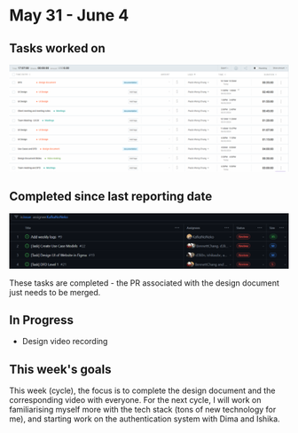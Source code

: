 # May 31 - June 4

## Tasks worked on

!["time"](time.png)

## Completed since last reporting date

!["completed"](completed.png)

These tasks are completed - the PR associated with the design document just needs to be merged.

## In Progress

- Design video recording

## This week's goals

This week (cycle), the focus is to complete the design document and the corresponding video with everyone.
For the next cycle, I will work on familiarising myself more with the tech stack (tons of new technology for me), and starting work on the authentication system with Dima and Ishika.
